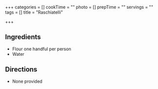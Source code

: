 +++
categories = []
cookTime = ""
photo = []
prepTime = ""
servings = ""
tags = []
title = "Raschiatelli"

+++
## Ingredients
- Flour one handful per person
- Water 

## Directions
- None provided
